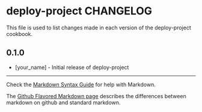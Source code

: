 deploy-project CHANGELOG
========================

This file is used to list changes made in each version of the deploy-project cookbook.

0.1.0
-----
- [your_name] - Initial release of deploy-project

- - -
Check the [Markdown Syntax Guide](http://daringfireball.net/projects/markdown/syntax) for help with Markdown.

The [Github Flavored Markdown page](http://github.github.com/github-flavored-markdown/) describes the differences between markdown on github and standard markdown.
